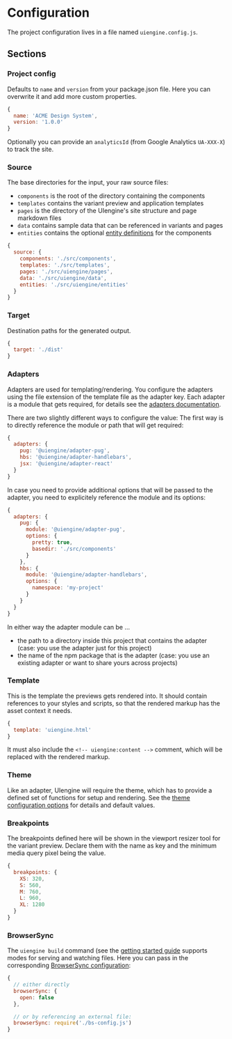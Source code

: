 # Configuration

The project configuration lives in a file named `uiengine.config.js`.

## Sections

### Project config

Defaults to `name` and `version` from your package.json file.
Here you can overwrite it and add more custom properties.

```js
{
  name: 'ACME Design System',
  version: '1.0.0'
}
```

Optionally you can provide an `analyticsId` (from Google Analytics `UA-XXX-X`) to track the site.

### Source

The base directories for the input, your raw source files:

- `components` is the root of the directory containing the components
- `templates` contains the variant preview and application templates
- `pages` is the directory of the UIengine's site structure and page markdown files
- `data` contains sample data that can be referenced in variants and pages
- `entities` contains the optional [entity definitions](./entities-properties.md) for the components

```js
{
  source: {
    components: './src/components',
    templates: './src/templates',
    pages: './src/uiengine/pages',
    data: './src/uiengine/data',
    entities: './src/uiengine/entities'
  }
}
```

### Target

Destination paths for the generated output.

```js
{
  target: './dist'
}
```

### Adapters

Adapters are used for templating/rendering.
You configure the adapters using the file extension of the template file as the adapter key.
Each adapter is a module that gets required, for details see the [adapters documentation](./adapters.md).

There are two slightly different ways to configure the value:
The first way is to directly reference the module or path that will get required:

```js
{
  adapters: {
    pug: '@uiengine/adapter-pug',
    hbs: '@uiengine/adapter-handlebars',
    jsx: '@uiengine/adapter-react'
  }
}
```

In case you need to provide additional options that will be passed to the adapter, you need to
explicitely reference the module and its options:

```js
{
  adapters: {
    pug: {
      module: '@uiengine/adapter-pug',
      options: {
        pretty: true,
        basedir: './src/components'
      }
    },
    hbs: {
      module: '@uiengine/adapter-handlebars',
      options: {
        namespace: 'my-project'
      }
    }
  }
}
```

In either way the adapter module can be …

- the path to a directory inside this project that contains the adapter
  (case: you use the adapter just for this project)
- the name of the npm package that is the adapter
  (case: you use an existing adapter or want to share yours across projects)

### Template

This is the template the previews gets rendered into.
It should contain references to your styles and scripts, so that the rendered markup has the asset context it needs.

```js
{
  template: 'uiengine.html'
}
```

It must also include the `<!-- uiengine:content -->` comment, which will be replaced with the rendered markup.

### Theme

Like an adapter, UIengine will require the theme, which has to provide a defined set of functions for setup and rendering.
See the [theme configuration options](./theme.md) for details and default values.

### Breakpoints

The breakpoints defined here will be shown in the viewport resizer tool for the variant preview.
Declare them with the name as key and the minimum media query pixel being the value.

```js
{
  breakpoints: {
    XS: 320,
    S: 560,
    M: 760,
    L: 960,
    XL: 1280
  }
}
```

### BrowserSync

The `uiengine build` command (see the [getting started guide](./getting-started.md) supports modes for serving and watching files.
Here you can pass in the corresponding [BrowserSync configuration](https://www.browsersync.io/docs/options/):

```js
{
  // either directly
  browserSync: {
    open: false
  },

  // or by referencing an external file:
  browserSync: require('./bs-config.js')
}
```
